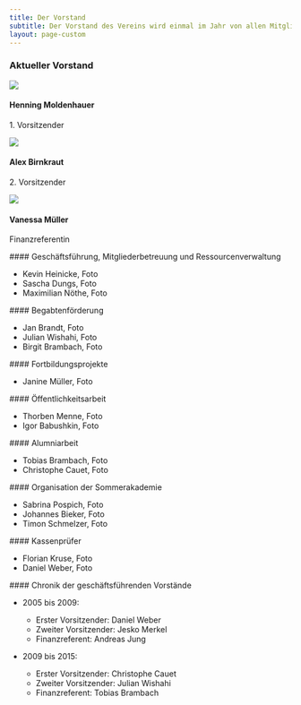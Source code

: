 ```yaml
---
title: Der Vorstand
subtitle: Der Vorstand des Vereins wird einmal im Jahr von allen Mitgliedern gewählt. Dieser besteht aus einem geschäftsführendem und darüber hinaus aus einem erweiterten Vorstand.
layout: page-custom
---
```


<div class="box">
  <div class="row">
		<h3>Aktueller Vorstand</h3>
  </div>
	<div class="row no-collapse 50% uniform">
		<div class="4u">
			<span class="image fit">
				<img src="../images/passbilddummy.jpg">
			</span>
			<h4>Henning Moldenhauer</h4>
			<p>1. Vorsitzender</p>
		</div>
		<div class="4u">
			<span class="image fit">
				<img src="../images/passbilddummy.jpg">
			</span>
			<h4>Alex Birnkraut</h4>
			<p>2. Vorsitzender</p>
		</div>
		<div class="4u">
			<span class="image fit">
				<img src="../images/passbilddummy.jpg">
			</span>
			<h4>Vanessa Müller</h4>
			<p>Finanzreferentin</p>
		</div>
	</div>
</div>

<div class="box" markdown="1">
#### Geschäftsführung, Mitgliederbetreuung und Ressourcenverwaltung

- Kevin Heinicke, Foto
- Sascha Dungs, Foto
- Maximilian Nöthe, Foto
</div>

<div class="box" markdown="1">
#### Begabtenförderung

- Jan Brandt, Foto
- Julian Wishahi, Foto
- Birgit Brambach, Foto
</div>

<div class="box" markdown="1">
#### Fortbildungsprojekte

- Janine Müller, Foto
</div>

<div class="box" markdown="1">
#### Öffentlichkeitsarbeit

- Thorben Menne, Foto
- Igor Babushkin, Foto
</div>

<div class="box" markdown="1">
#### Alumniarbeit

- Tobias Brambach, Foto
- Christophe Cauet, Foto
</div>

<div class="box" markdown="1">
#### Organisation der Sommerakademie

- Sabrina Pospich, Foto
- Johannes Bieker, Foto
- Timon Schmelzer, Foto
</div>

<div class="box" markdown="1">
#### Kassenprüfer

- Florian Kruse, Foto
- Daniel Weber, Foto
</div>

<div class="box" markdown="1">
#### Chronik der geschäftsführenden Vorstände

- 2005 bis 2009:
	+ Erster Vorsitzender: Daniel Weber
	+ Zweiter Vorsitzender: Jesko Merkel
	+ Finanzreferent: Andreas Jung

- 2009 bis 2015:
	+ Erster Vorsitzender: Christophe Cauet
	+ Zweiter Vorsitzender: Julian Wishahi
	+ Finanzreferent: Tobias Brambach
</div>
























